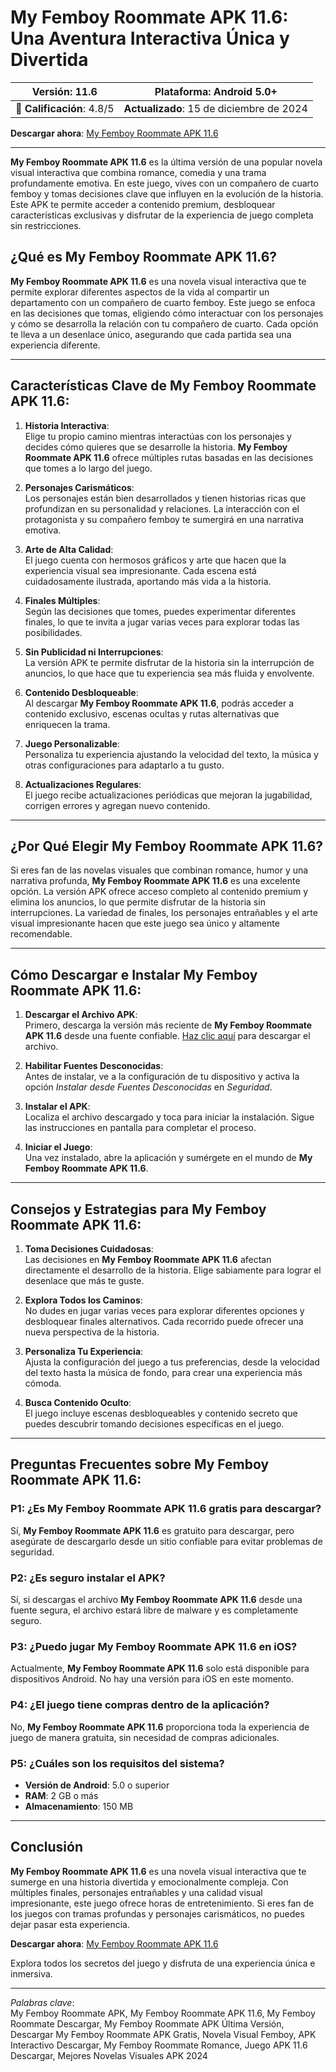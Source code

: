 # My Femboy Roommate APK 11.6: Una Aventura Interactiva Única y Divertida

| **Versión**: 11.6 | **Plataforma**: Android 5.0+ |  
|:------------------:|:-----------------------:|  
| 🌟 **Calificación**: 4.8/5 | **Actualizado**: 15 de diciembre de 2024 |  

**Descargar ahora**: [My Femboy Roommate APK 11.6](https://apkmia.com/my-femboy-roommate/)

---

**My Femboy Roommate APK 11.6** es la última versión de una popular novela visual interactiva que combina romance, comedia y una trama profundamente emotiva. En este juego, vives con un compañero de cuarto femboy y tomas decisiones clave que influyen en la evolución de la historia. Este APK te permite acceder a contenido premium, desbloquear características exclusivas y disfrutar de la experiencia de juego completa sin restricciones.

## ¿Qué es My Femboy Roommate APK 11.6?

**My Femboy Roommate APK 11.6** es una novela visual interactiva que te permite explorar diferentes aspectos de la vida al compartir un departamento con un compañero de cuarto femboy. Este juego se enfoca en las decisiones que tomas, eligiendo cómo interactuar con los personajes y cómo se desarrolla la relación con tu compañero de cuarto. Cada opción te lleva a un desenlace único, asegurando que cada partida sea una experiencia diferente.

---

## Características Clave de My Femboy Roommate APK 11.6:

1. **Historia Interactiva**:  
   Elige tu propio camino mientras interactúas con los personajes y decides cómo quieres que se desarrolle la historia. **My Femboy Roommate APK 11.6** ofrece múltiples rutas basadas en las decisiones que tomes a lo largo del juego.

2. **Personajes Carismáticos**:  
   Los personajes están bien desarrollados y tienen historias ricas que profundizan en su personalidad y relaciones. La interacción con el protagonista y su compañero femboy te sumergirá en una narrativa emotiva.

3. **Arte de Alta Calidad**:  
   El juego cuenta con hermosos gráficos y arte que hacen que la experiencia visual sea impresionante. Cada escena está cuidadosamente ilustrada, aportando más vida a la historia.

4. **Finales Múltiples**:  
   Según las decisiones que tomes, puedes experimentar diferentes finales, lo que te invita a jugar varias veces para explorar todas las posibilidades.

5. **Sin Publicidad ni Interrupciones**:  
   La versión APK te permite disfrutar de la historia sin la interrupción de anuncios, lo que hace que tu experiencia sea más fluida y envolvente.

6. **Contenido Desbloqueable**:  
   Al descargar **My Femboy Roommate APK 11.6**, podrás acceder a contenido exclusivo, escenas ocultas y rutas alternativas que enriquecen la trama.

7. **Juego Personalizable**:  
   Personaliza tu experiencia ajustando la velocidad del texto, la música y otras configuraciones para adaptarlo a tu gusto.

8. **Actualizaciones Regulares**:  
   El juego recibe actualizaciones periódicas que mejoran la jugabilidad, corrigen errores y agregan nuevo contenido.

---

## ¿Por Qué Elegir My Femboy Roommate APK 11.6?

Si eres fan de las novelas visuales que combinan romance, humor y una narrativa profunda, **My Femboy Roommate APK 11.6** es una excelente opción. La versión APK ofrece acceso completo al contenido premium y elimina los anuncios, lo que permite disfrutar de la historia sin interrupciones. La variedad de finales, los personajes entrañables y el arte visual impresionante hacen que este juego sea único y altamente recomendable.

---

## Cómo Descargar e Instalar My Femboy Roommate APK 11.6:

1. **Descargar el Archivo APK**:  
   Primero, descarga la versión más reciente de **My Femboy Roommate APK 11.6** desde una fuente confiable. [Haz clic aquí](https://apkmia.com/my-femboy-roommate/) para descargar el archivo.

2. **Habilitar Fuentes Desconocidas**:  
   Antes de instalar, ve a la configuración de tu dispositivo y activa la opción *Instalar desde Fuentes Desconocidas* en *Seguridad*.

3. **Instalar el APK**:  
   Localiza el archivo descargado y toca para iniciar la instalación. Sigue las instrucciones en pantalla para completar el proceso.

4. **Iniciar el Juego**:  
   Una vez instalado, abre la aplicación y sumérgete en el mundo de **My Femboy Roommate APK 11.6**.

---

## Consejos y Estrategias para My Femboy Roommate APK 11.6:

1. **Toma Decisiones Cuidadosas**:  
   Las decisiones en **My Femboy Roommate APK 11.6** afectan directamente el desarrollo de la historia. Elige sabiamente para lograr el desenlace que más te guste.

2. **Explora Todos los Caminos**:  
   No dudes en jugar varias veces para explorar diferentes opciones y desbloquear finales alternativos. Cada recorrido puede ofrecer una nueva perspectiva de la historia.

3. **Personaliza Tu Experiencia**:  
   Ajusta la configuración del juego a tus preferencias, desde la velocidad del texto hasta la música de fondo, para crear una experiencia más cómoda.

4. **Busca Contenido Oculto**:  
   El juego incluye escenas desbloqueables y contenido secreto que puedes descubrir tomando decisiones específicas en el juego.

---

## Preguntas Frecuentes sobre My Femboy Roommate APK 11.6:

### P1: ¿Es My Femboy Roommate APK 11.6 gratis para descargar?  
Sí, **My Femboy Roommate APK 11.6** es gratuito para descargar, pero asegúrate de descargarlo desde un sitio confiable para evitar problemas de seguridad.

### P2: ¿Es seguro instalar el APK?  
Sí, si descargas el archivo **My Femboy Roommate APK 11.6** desde una fuente segura, el archivo estará libre de malware y es completamente seguro.

### P3: ¿Puedo jugar My Femboy Roommate APK 11.6 en iOS?  
Actualmente, **My Femboy Roommate APK 11.6** solo está disponible para dispositivos Android. No hay una versión para iOS en este momento.

### P4: ¿El juego tiene compras dentro de la aplicación?  
No, **My Femboy Roommate APK 11.6** proporciona toda la experiencia de juego de manera gratuita, sin necesidad de compras adicionales.

### P5: ¿Cuáles son los requisitos del sistema?  
- **Versión de Android**: 5.0 o superior  
- **RAM**: 2 GB o más  
- **Almacenamiento**: 150 MB

---

## Conclusión

**My Femboy Roommate APK 11.6** es una novela visual interactiva que te sumerge en una historia divertida y emocionalmente compleja. Con múltiples finales, personajes entrañables y una calidad visual impresionante, este juego ofrece horas de entretenimiento. Si eres fan de los juegos con tramas profundas y personajes carismáticos, no puedes dejar pasar esta experiencia.

**Descargar ahora**: [My Femboy Roommate APK 11.6](https://apkmia.com/my-femboy-roommate/)

Explora todos los secretos del juego y disfruta de una experiencia única e inmersiva.

---

*Palabras clave*:  
My Femboy Roommate APK, My Femboy Roommate APK 11.6, My Femboy Roommate Descargar, My Femboy Roommate APK Última Versión, Descargar My Femboy Roommate APK Gratis, Novela Visual Femboy, APK Interactivo Descargar, My Femboy Roommate Romance, Juego APK 11.6 Descargar, Mejores Novelas Visuales APK 2024
